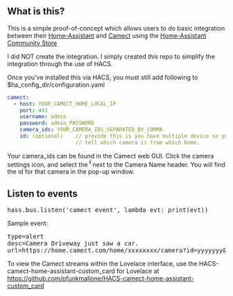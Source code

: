 ## What is this?
This is a simple proof-of-concept which allows users to do basic integration between their [Home-Assistant](https://www.home-assistant.io/) and [Camect](https://camect.com/) using the [Home-Assistant Community Store](https://hacs.xyz/)

I did NOT create the integration. I simply created *this* repo to simplify the integration through the use of HACS.

Once you've installed this via HACS, you must still add following to $ha_config_dir/configuration.yaml

```yaml
camect:
  - host: YOUR_CAMECT_HOME_LOCAL_IP
    port: 443
    username: admin
    password: admin_PASSWORD
    camera_ids: YOUR_CAMERA_IDS_SEPARATED_BY_COMMA
    id: (optional)    // provide this is you have multiple device so you could
                      // tell which camera is from which home.
```
Your camera_ids can be found in the Camect web GUI. Click the camera settings icon, and select the **<sup>i</sup>** next to the Camera Name header. You will find the id for that camera in the pop-up window.

## Listen to events
<pre>
hass.bus.listen('camect_event', lambda evt: print(evt))
</pre>
Sample event:
<pre>
type=alert
desc=Camera Driveway just saw a car.
url=https://home.camect.com/home/xxxxxxxx/camera?id=yyyyyyy&ts=1556228517560
</pre>

To view the Camect streams within the Lovelace interface, use the HACS-camect-home-assistant-custom_card for Lovelace at https://github.com/pfunkmallone/HACS-camect-home-assistant-custom_card
